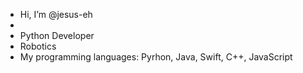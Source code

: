- Hi, I’m @jesus-eh
- 
- Python Developer 
- Robotics
- My programming languages: Pyrhon, Java, Swift, C++, JavaScript 

<!---
jesus-eh/jesus-eh is a ✨ special ✨ repository because its `README.md` (this file) appears on your GitHub profile.
You can click the Preview link to take a look at your changes.
--->
